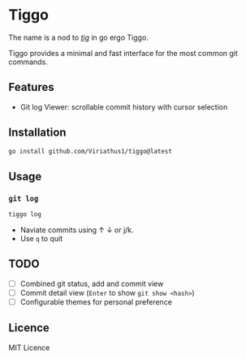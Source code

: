 # Tiggo

The name is a nod to [*tig*](https://jonas.github.io/tig/) in go ergo Tiggo. 

Tiggo provides a minimal and fast interface for the most common git commands.

## Features
- Git log Viewer: scrollable commit history with cursor selection

## Installation
```bash
go install github.com/Viriathus1/tiggo@latest
```

## Usage
### `git log`
```bash
tiggo log
```
- Naviate commits using ↑ ↓ or j/k.
- Use `q` to quit

## TODO
- [ ] Combined git status, add and commit view
- [ ] Commit detail view (`Enter` to show `git show <hash>`)
- [ ] Configurable themes for personal preference

## Licence
MIT Licence